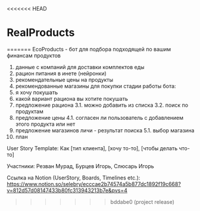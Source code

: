 <<<<<<< HEAD
# RealProducts
=======
EcoProducts - бот для подбора подходящей по вашим финансам продуктов 
1. данные с компаний для доставки комплектов еды
2. рацион питания в  инете (нейронки)
3. рекомендательные цены на продукты
4. рекомендованные магазины для покупки
стадии работы бота:
1. я хочу покушать
2. какой вариант рациона вы хотите покушать
3. предложение рациона
3.1. можно добавить из списка
3.2. поиск по продуктам
4. предложение цены 
4.1. согласен ли пользователь с добавлением этого продукта или нет
5. предложение магазинов
личи - результат поиска
5.1. выбор магазина
6. план



User Story Template: Как [тип клиента], [хочу то-то], [чтобы делать что-то]

Участники: Резван Мурад, Бурцев Игорь, Слюсарь Игорь

Ссылка на Notion (UserStory, Boards, Timelines etc.): https://www.notion.so/selebry/ecccae2b74574a5b877dc1892f19c668?v=812d57d08147433b80fc313943213b7e&pvs=4
>>>>>>> bddabe0 (project release)
